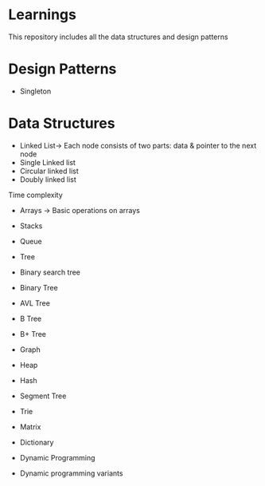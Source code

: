 # Learnings
This repository includes all the data structures and design patterns


# Design Patterns
* Singleton 


# Data Structures
* Linked List-> Each node consists of two parts: data & pointer to the next node
* Single Linked list	
* Circular linked list	
* Doubly linked list	


Time complexity

* Arrays -> Basic operations on arrays


* Stacks	

* Queue	

* Tree	

* Binary search tree	

* Binary Tree	

* AVL Tree	

* B Tree	

* B+ Tree	

* Graph	

* Heap	

* Hash	

* Segment Tree	

* Trie	

* Matrix

* Dictionary

* Dynamic Programming	

* Dynamic programming variants

